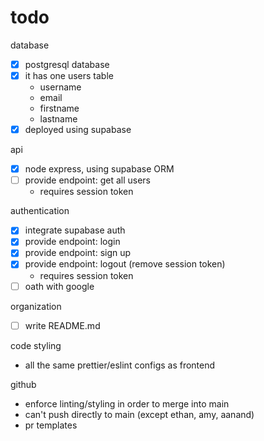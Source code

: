 # todo

database

- [x] postgresql database
- [x] it has one users table
  - username
  - email
  - firstname
  - lastname
- [x] deployed using supabase

api

- [x] node express, using supabase ORM
- [ ] provide endpoint: get all users
  - requires session token

authentication

- [x] integrate supabase auth
- [x] provide endpoint: login
- [x] provide endpoint: sign up
- [x] provide endpoint: logout (remove session token)
  - requires session token
- [ ] oath with google

organization

- [ ] write README.md

code styling

- all the same prettier/eslint configs as frontend

github

- enforce linting/styling in order to merge into main
- can't push directly to main (except ethan, amy, aanand)
- pr templates
